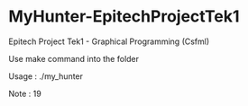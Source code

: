 # MyHunter-EpitechProjectTek1
Epitech Project Tek1 - Graphical Programming (Csfml)

Use make command into the folder

Usage : ./my_hunter

Note : 19
